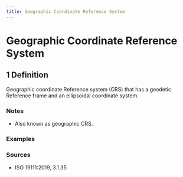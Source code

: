 ```yaml
---
title: Geographic Coordinate Reference System
---
```


# Geographic Coordinate Reference System

## 1 Definition

Geographic coordinate Reference system (CRS) that has a geodetic Reference frame and an ellipsoidal coordinate system.

### Notes 

- Also known as geographic CRS.

### Examples 

### Sources
- ISO 19111:2019, 3.1.35
